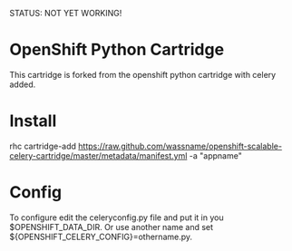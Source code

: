 STATUS: NOT YET WORKING!

# OpenShift Python Cartridge
This cartridge is forked from the openshift python cartridge with celery added.

# Install

rhc cartridge-add https://raw.github.com/wassname/openshift-scalable-celery-cartridge/master/metadata/manifest.yml -a "appname"

# Config

To configure edit the celeryconfig.py file and put it in you $OPENSHIFT_DATA_DIR. Or use another name and set ${OPENSHIFT_CELERY_CONFIG}=othername.py.
